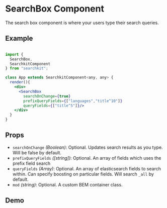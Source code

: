 # SearchBox Component
The search box component is where your users type their search queries.

## Example

```jsx

import {
  SearchBox,
  SearchkitComponent
} from "searchkit";

class App extends SearchkitComponent<any, any> {
  render(){
    <div>
      <SearchBox
        searchOnChange={true}
        prefixQueryFields={["languages","title^10"]}
        queryFields={["title^5"]}/>
    </div>
  }
}
```

## Props
- `searchOnChange` *(Boolean)*: Optional. Updates search results as you type. Will be false by default.
- `prefixQueryFields` *([string])*: Optional. An array of fields which uses the prefix field search
- `queryFields` *(Array<string>)*: Optional. An array of elasticsearch fields to search within. Can specify boosting on particular fields. Will search `_all` by default.
- `mod` *(string)*: Optional. A custom BEM container class.

## Demo
[](codepen://searchkit/zrNrGW?height=800&theme=0)
